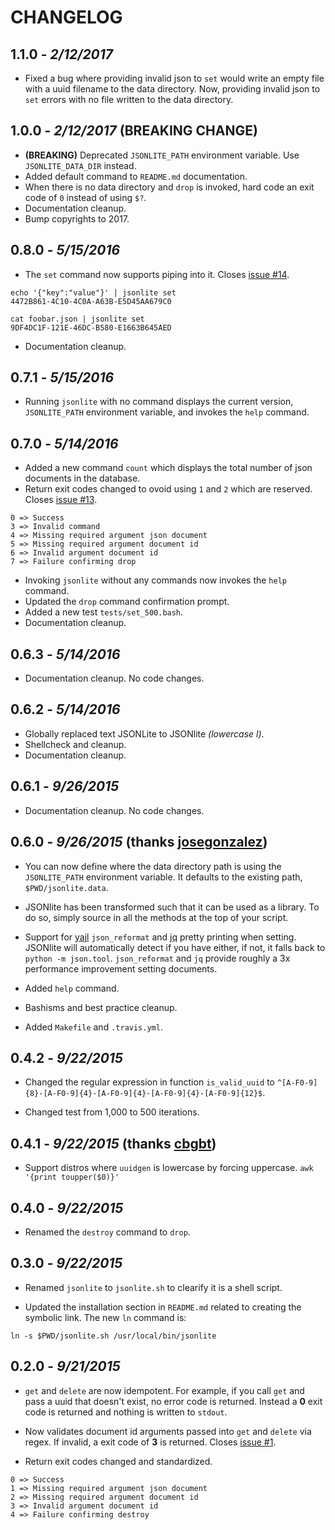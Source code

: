 CHANGELOG
=========

## 1.1.0 - *2/12/2017*

- Fixed a bug where providing invalid json to `set` would write an empty file with a uuid filename to the data directory. Now, providing invalid json to `set` errors with no file written to the data directory.

## 1.0.0 - *2/12/2017* **(BREAKING CHANGE)**

- **(BREAKING)** Deprecated `JSONLITE_PATH` environment variable. Use `JSONLITE_DATA_DIR` instead.
- Added default command to `README.md` documentation.
- When there is no data directory and `drop` is invoked, hard code an exit code of `0` instead of using `$?`.
- Documentation cleanup.
- Bump copyrights to 2017.

## 0.8.0 - *5/15/2016*

- The `set` command now supports piping into it. Closes [issue #14](https://github.com/nodesocket/jsonlite/issues/14).

````
echo '{"key":"value"}' | jsonlite set
4472B861-4C10-4C0A-A63B-E5D45AA679C0
````
````
cat foobar.json | jsonlite set
9DF4DC1F-121E-46DC-B580-E1663B645AED
````

- Documentation cleanup.

## 0.7.1 - *5/15/2016*

- Running `jsonlite` with no command displays the current version, `JSONLITE_PATH` environment variable, and invokes the `help` command.

## 0.7.0 - *5/14/2016*

- Added a new command `count` which displays the total number of json documents in the database.
- Return exit codes changed to ovoid using `1` and `2` which are reserved. Closes [issue #13](https://github.com/nodesocket/jsonlite/issues/13).

````
0 => Success
3 => Invalid command
4 => Missing required argument json document
5 => Missing required argument document id
6 => Invalid argument document id
7 => Failure confirming drop
````

- Invoking `jsonlite` without any commands now invokes the `help` command.
- Updated the `drop` command confirmation prompt.
- Added a new test `tests/set_500.bash`.
- Documentation cleanup.

## 0.6.3 - *5/14/2016*

- Documentation cleanup. No code changes.

## 0.6.2 - *5/14/2016*

- Globally replaced text JSONLite to JSONlite *(lowercase l)*.
- Shellcheck and cleanup.
- Documentation cleanup.

## 0.6.1 - *9/26/2015*

- Documentation cleanup. No code changes. 

## 0.6.0 - *9/26/2015* (thanks [josegonzalez](https://github.com/josegonzalez))

- You can now define where the data directory path is using the `JSONLITE_PATH` environment variable. It defaults to the existing path, `$PWD/jsonlite.data`.

- JSONlite has been transformed such that it can be used as a library. To do so, simply source in all the methods at the top of your script.

- Support for [yajl](http://lloyd.github.io/yajl/) `json_reformat` and [jq](https://github.com/stedolan/jq) pretty printing when setting. JSONlite will automatically detect if you have either, if not, it falls back to `python -m json.tool`. `json_reformat` and `jq` provide roughly a 3x performance improvement setting documents.

- Added `help` command.

- Bashisms and best practice cleanup.

- Added `Makefile` and `.travis.yml`.

## 0.4.2 - *9/22/2015*

- Changed the regular expression in function `is_valid_uuid` to `^[A-F0-9]{8}-[A-F0-9]{4}-[A-F0-9]{4}-[A-F0-9]{4}-[A-F0-9]{12}$`.

- Changed test from 1,000 to 500 iterations.

## 0.4.1 - *9/22/2015* (thanks [cbgbt](https://github.com/cbgbt))

- Support distros where `uuidgen` is lowercase by forcing uppercase. `awk '{print toupper($0)}'`

## 0.4.0 - *9/22/2015*

- Renamed the `destroy` command to `drop`.

## 0.3.0 - *9/22/2015*

- Renamed `jsonlite` to `jsonlite.sh` to clearify it is a shell script.

- Updated the installation section in `README.md` related to creating the symbolic link. The new `ln` command is:

````
ln -s $PWD/jsonlite.sh /usr/local/bin/jsonlite
````

## 0.2.0 - *9/21/2015*

- `get` and `delete` are now idempotent. For example, if you call `get` and pass a uuid that doesn't exist, no error code is returned. Instead a **0** exit code is returned and nothing is written to `stdout`.

- Now validates document id arguments passed into `get` and `delete` via regex. If invalid, a exit code of **3** is returned. Closes [issue #1](https://github.com/nodesocket/jsonlite/issues/1).

- Return exit codes changed and standardized. 

````
0 => Success
1 => Missing required argument json document
2 => Missing required argument document id
3 => Invalid argument document id
4 => Failure confirming destroy
````
